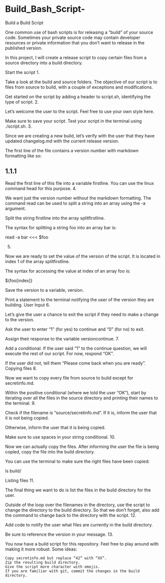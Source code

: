 # Build_Bash_Script-


Build a Build Script

One common use of bash scripts is for releasing a “build” of your source code. Sometimes your private source code may contain developer resources or private information that you don’t want to release in the published version.

In this project, I will create a release script to copy certain files from a source directory into a build directory.


Start the script
1.

Take a look at the build and source folders. The objective of our script is to files from source to build, with a couple of exceptions and modifications.

Get started on the script by adding a header to script.sh, identifying the type of script.
2.

Let’s welcome the user to the script. Feel free to use your own style here.

Make sure to save your script. Test your script in the terminal using ./script.sh.
3.

Since we are creating a new build, let’s verify with the user that they have updated changelog.md with the current release version.

The first line of the file contains a version number with markdown formatting like so:

## 1.1.1

Read the first line of this file into a variable firstline. You can use the linux command head for this purpose.
4.

We want just the version number without the markdown formatting. The command read can be used to split a string into an array using the -a argument.

Split the string firstline into the array splitfirstline.

The syntax for splitting a string foo into an array bar is:

read -a bar <<< $foo

5.

Now we are ready to set the value of the version of the script. It is located in index 1 of the array splitfirstline.

The syntax for accessing the value at index of an array foo is:

${foo[index]}

Save the version to a variable, version.

Print a statement to the terminal notifying the user of the version they are building.
User Input
6.

Let’s give the user a chance to exit the script if they need to make a change to the version.

Ask the user to enter “1” (for yes) to continue and “0” (for no) to exit.

Assign their response to the variable versioncontinue.
7.

Add a conditional. If the user said “1” to the continue question, we will execute the rest of our script. For now, respond “OK”.

If the user did not, tell them “Please come back when you are ready”.
Copying files
8.

Now we want to copy every file from source to build except for secretinfo.md.

Within the positive conditional (where we told the user “OK”), start by iterating over all the files in the source directory and printing their names to the terminal.
9.

Check if the filename is “source/secretinfo.md”. If it is, inform the user that it is not being copied.

Otherwise, inform the user that it is being copied.

Make sure to use spaces in your string conditional.
10.

Now we can actually copy the files. After informing the user the file is being copied, copy the file into the build directory.

You can use the terminal to make sure the right files have been copied:

ls build/

Listing files
11.

The final thing we want to do is list the files in the build directory for the user.

Outside of the loop over the filenames in the directory, use the script to change the directory to the build directory. So that we don’t forget, also add the command to change back to the directory with the script.
12.

Add code to notify the user what files are currently in the build directory.

Be sure to reference the version in your message.
13.

You now have a build script for this repository. Feel free to play around with making it more robust. Some ideas:

    Copy secretinfo.md but replace “42” with “XX”.
    Zip the resulting build directory.
    Give the script more character with emojis.
    If you are familiar with git, commit the changes in the build directory.

